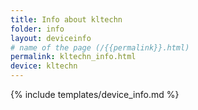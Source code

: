 ```yaml
---
title: Info about kltechn
folder: info
layout: deviceinfo
# name of the page (/{{permalink}}.html)
permalink: kltechn_info.html
device: kltechn
---
```

{% include templates/device_info.md %}
